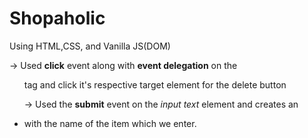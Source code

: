 # Shopaholic

Using HTML,CSS, and Vanilla JS(DOM)

-> Used **click** event along with **event delegation** on the <ul> tag and click it's respective target element for the delete button

-> Used the **submit** event on the _input text_ element and creates an <li> with the name of the item which we enter.
